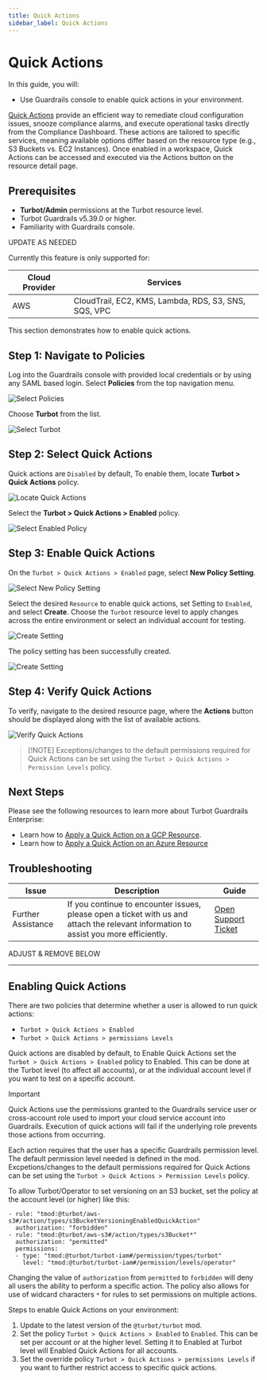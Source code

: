 ```yaml
---
title: Quick Actions
sidebar_label: Quick Actions
---
```


# Quick Actions

In this guide, you will:
- Use Guardrails console to enable quick actions in your environment.

[Quick Actions](/guardrails/docs/reference/glossary#quick-actions) provide an efficient way to remediate cloud configuration issues, snooze compliance alarms, and execute operational tasks directly from the Compliance Dashboard. These actions are tailored to specific services, meaning available options differ based on the resource type (e.g., S3 Buckets vs. EC2 Instances). Once enabled in a workspace, Quick Actions can be accessed and executed via the Actions button on the resource detail page.

## Prerequisites

- **Turbot/Admin** permissions at the Turbot resource level.
- Turbot Guardrails v5.39.0 or higher.
- Familiarity with Guardrails console.

UPDATE AS NEEDED

<!-- Currently this feature is only supported for `AWS` mods but we intend to increase coverage for Azure, GCP and other AWS resources in the coming months. The list of mods which support quick actions at launch are: -->

Currently this feature is only supported for:

| **Cloud Provider** | **Services** |
|-------------|-------------|
| AWS         | CloudTrail, EC2, KMS, Lambda, RDS, S3, SNS, SQS, VPC |


This section demonstrates how to enable quick actions.

<!-- ## Quick Actions

Quick Actions allow users to initiate specific (one time) control enforcements on their cloud environment via the Guardrails UI. Cloud operations teams can use Quick Actions to remediate cloud configuration issues (e.g. enable encryption on a resource) or snooze Guardrails alarms for issues that we want to come back to later.

Action types are specific to the service and the resource, meaning that S3 Buckets will have different available action types than an EC2 instance. To see what actions are available for a given resource you can click the action button, which will reveal a dropdown menu with available actions, based on your settings and permissions: -->

<!-- ![](/images/docs/guardrails/quick_action_kms.png) -->

<!-- ## Step 1: Login to Guardrails Console

Log into the Guardrails console with provided local credentials or by using any SAML based login.

![Guardrails Console Login](/images/docs/guardrails/guides/using-guardrails/quick-actions/guardrails-console-login.png) -->

## Step 1: Navigate to Policies

Log into the Guardrails console with provided local credentials or by using any SAML based login. Select **Policies** from the top navigation menu.

![Select Policies](/images/docs/guardrails/guides/using-guardrails/quick-actions/guardrails-select-policies.png)

Choose **Turbot** from the list.

![Select Turbot](/images/docs/guardrails/guides/using-guardrails/quick-actions/guardrails-select-turbot.png)

## Step 2: Select Quick Actions

Quick actions are `Disabled` by default, To enable them, locate **Turbot > Quick Actions** policy.

![Locate Quick Actions](/images/docs/guardrails/guides/using-guardrails/quick-actions/guardrails-search-quick-actions.png)

Select the **Turbot > Quick Actions > Enabled** policy.

![Select Enabled Policy](/images/docs/guardrails/guides/using-guardrails/quick-actions/guardrails-select-quick-actions-enabled.png)

## Step 3: Enable Quick Actions

On the `Turbot > Quick Actions > Enabled` page, select **New Policy Setting**.

![Select New Policy Setting](/images/docs/guardrails/guides/using-guardrails/quick-actions/guardrails-select-new-policy-setting.png)

Select the desired `Resource` to enable quick actions, set Setting to `Enabled`, and select **Create**.
Choose the `Turbot` resource level to apply changes across the entire environment or select an individual account for testing.

![Create Setting](/images/docs/guardrails/guides/using-guardrails/quick-actions/guardrails-select-setting-click-create.png)

The policy setting has been successfully created.

![Create Setting](/images/docs/guardrails/guides/using-guardrails/quick-actions/guardrails-policy-setting-created.png)

## Step 4: Verify Quick Actions

To verify, navigate to the desired resource page, where the **Actions** button should be displayed along with the list of available actions.

![Verify Quick Actions](/images/docs/guardrails/guides/using-guardrails/quick-actions/guardrails-verify-quick-actions.png)

>[!NOTE] Exceptions/changes to the default permissions required for Quick Actions can be set using the `Turbot > Quick Actions > Permission Levels` policy.

## Next Steps

Please see the following resources to learn more about Turbot Guardrails Enterprise:

- Learn how to [Apply a Quick Action on a GCP Resource](https://turbot.com/guardrails/docs/getting-started/getting-started-gcp/apply-quick-action#apply-a-quick-action).
- Learn how to [Apply a Quick Action on an Azure Resource](https://turbot.com/guardrails/docs/getting-started/getting-started-azure/apply-quick-action)

## Troubleshooting

| Issue                                      | Description                                                                                                                                                                                                 | Guide                                |
|----------------------------------------------|-------------------------------------------------------------------------------------------------------------------------------------------------------------------------------------------------------------------|-----------------------------------------------------|
| Further Assistance                       | If you continue to encounter issues, please open a ticket with us and attach the relevant information to assist you more efficiently.                                                 | [Open Support Ticket](https://support.turbot.com)   |





ADJUST & REMOVE BELOW

----
## Enabling Quick Actions

There are two policies that determine whether a user is allowed to run quick actions:
- `Turbot > Quick Actions > Enabled`
- `Turbot > Quick Actions > permissions Levels`

Quick actions are disabled by default, to Enable Quick Actions set the `Turbot > Quick Actions > Enabled` policy to Enabled. This can be done at the Turbot level (to affect all accounts), or at the individual account level if you want to test on a specific account.

> [!IMPORTANT]
> Quick Actions use the permissions granted to the Guardrails service user or cross-account role used to import your cloud service account into Guardrails. Execution of quick actions will fail if the underlying role prevents those actions from occurring.

Each action requires that the user has a specific Guardrails permission level. The default permission level needed is defined in the mod. Excpetions/changes to the default permissions required for Quick Actions can be set using the `Turbot > Quick Actions > Permission Levels` policy.

To allow Turbot/Operator to set versioning on an S3 bucket, set the policy at the account level (or higher) like this:
```
- rule: "tmod:@turbot/aws-s3#/action/types/s3BucketVersioningEnabledQuickAction"
  authorization: "forbidden"
- rule: "tmod:@turbot/aws-s3#/action/types/s3Bucket*"
  authorization: "permitted"
  permissions:
  - type: "tmod:@turbot/turbot-iam#/permission/types/turbot"
    level: "tmod:@turbot/turbot-iam#/permission/levels/operator"
```

Changing the value of `authorization` from `permitted` to `forbidden` will deny all users the ability to perform a specific action. The policy also allows for use of widcard characters `*` for rules to set permissions on multiple actions.

Steps to enable Quick Actions on your environment:
1. Update to the latest version of the `@turbot/turbot` mod.
2. Set the policy `Turbot > Quick Actions > Enabled` to `Enabled`. This can be set per account or at the higher level. Setting it to Enabled at Turbot level will Enabled Quick Actions for all accounts.
3. Set the override policy `Turbot > Quick Actions > permissions Levels` if you want to further restrict access to specific quick actions.
